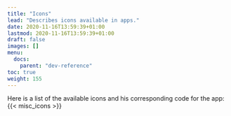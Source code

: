 ```yaml
---
title: "Icons"
lead: "Describes icons available in apps."
date: 2020-11-16T13:59:39+01:00
lastmod: 2020-11-16T13:59:39+01:00
draft: false
images: []
menu:
  docs:
    parent: "dev-reference"
toc: true
weight: 155
---
```


Here is a list of the available icons and his corresponding code for the app:
{{< misc_icons >}}
